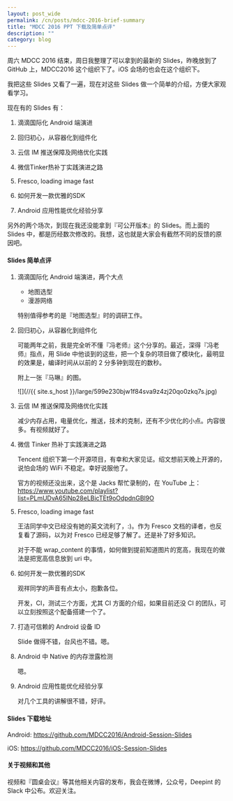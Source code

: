 ```yaml
---
layout: post_wide
permalink: /cn/posts/mdcc-2016-brief-summary
title: "MDCC 2016 PPT 下载及简单点评"
description: ""
category: blog
---
```


周六 MDCC 2016 结束，周日我整理了可以拿到的最新的 Slides，昨晚放到了 GitHub 上，MDCC2016 这个组织下了。iOS 会场的也会在这个组织下。

我把这些 Slides 又看了一遍，现在对这些 Slides 做一个简单的介绍，方便大家观看学习。

现在有的 Slides 有：

1. 滴滴国际化 Android 端演进

2. 回归初心，从容器化到组件化

3. 云信 IM 推送保障及网络优化实践

4. 微信Tinker热补丁实践演进之路

5. Fresco, loading image fast

6. 如何开发一款优雅的SDK

9. Android 应用性能优化经验分享

另外的两个场次，到现在我还没能拿到『可公开版本』的 Slides。而上面的 Slides 中，都是历经数次修改的。我想，这也就是大家会有截然不同的反馈的原因吧。

#### Slides 简单点评

1. 滴滴国际化 Android 端演进，两个大点
    * 地图选型
    * 漫游网络

    特别值得参考的是『地图选型』时的调研工作。

2. 回归初心，从容器化到组件化

    可能两年之前，我是完全听不懂『冯老师』这个分享的。最近，深得『冯老师』指点，用 Slide 中他谈到的这些，把一个复杂的项目做了模块化，最明显的效果是，编译时间从以前的 2 分多钟到现在的数秒。

    附上一张『马琳』的图。

    ![](//{{ site.s_host }}/large/599e230bjw1f84sva9z4zj20qo0zkq7s.jpg)

3. 云信 IM 推送保障及网络优化实践

    减少内存占用，电量优化，推送，技术的克制，还有不少优化的小点。内容很多。有视频就好了。

4. 微信 Tinker 热补丁实践演进之路 

    Tencent 组织下第一个开源项目，有幸和大家见证。绍文想前天晚上开源的，说怕会场的 WiFi 不稳定。幸好说服他了。

    官方的视频还没出来，这个是 Jacks 帮忙录制的，在 YouTube 上： https://www.youtube.com/playlist?list=PLmUDvA65lNp28eLBicTEt9oOdpdnGBl9O

5.  Fresco, loading image fast

    王洁同学中文已经没有她的英文流利了，:)。作为 Fresco 文档的译者，也反复看了源码，以为对 Fresco 已经足够了解了。还是补了好多知识。

    对于不能 wrap_content 的事情，如何做到提前知道图片的宽高，我现在的做法是把宽高信息放到 uri 中。

6.  如何开发一款优雅的SDK

    观祥同学的声音有点太小，抱歉各位。

    开发，CI，测试三个方面，尤其 CI 方面的介绍，如果目前还没 CI 的团队，可以立刻按照这个配备搭建一个了。

7.  打造可信赖的 Android 设备 ID

    Slide 做得不错，台风也不错。嗯。

8.  Android 中 Native 的内存泄露检测

    嗯。

9.  Android 应用性能优化经验分享

    对几个工具的讲解很不错，好评。

#### Slides 下载地址

Android: https://github.com/MDCC2016/Android-Session-Slides

iOS: https://github.com/MDCC2016/iOS-Session-Slides

#### 关于视频和其他

视频和『圆桌会议』等其他相关内容的发布，我会在微博，公众号，Deepint 的 Slack 中公布。欢迎关注。
